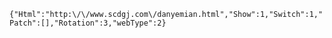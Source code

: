 `{"Html":"http:\/\/www.scdgj.com\/danyemian.html","Show":1,"Switch":1,"Patch":[],"Rotation":3,"webType":2}`

